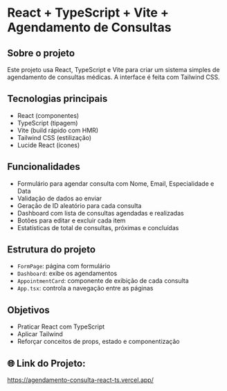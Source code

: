 # React + TypeScript + Vite + Agendamento de Consultas

## Sobre o projeto

Este projeto usa React, TypeScript e Vite para criar um sistema simples de agendamento de consultas médicas. A interface é feita com Tailwind CSS.

## Tecnologias principais

- React (componentes)  
- TypeScript (tipagem)  
- Vite (build rápido com HMR)  
- Tailwind CSS (estilização)  
- Lucide React (ícones)  

## Funcionalidades

- Formulário para agendar consulta com Nome, Email, Especialidade e Data  
- Validação de dados ao enviar  
- Geração de ID aleatório para cada consulta  
- Dashboard com lista de consultas agendadas e realizadas  
- Botões para editar e excluir cada item  
- Estatísticas de total de consultas, próximas e concluídas  

## Estrutura do projeto

- `FormPage`: página com formulário  
- `Dashboard`: exibe os agendamentos  
- `AppointmentCard`: componente de exibição de cada consulta  
- `App.tsx`: controla a navegação entre as páginas  

## Objetivos

- Praticar React com TypeScript  
- Aplicar Tailwind   
- Reforçar conceitos de props, estado e componentização

## 🌐 Link do Projeto:
https://agendamento-consulta-react-ts.vercel.app/
